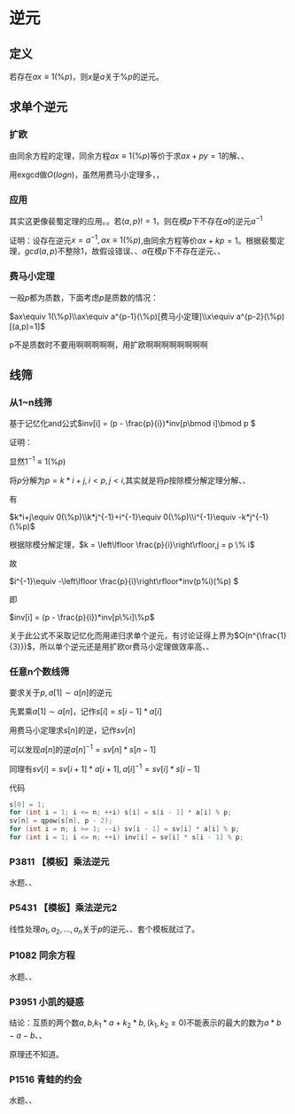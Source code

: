 # 逆元

## 定义

若存在$ax\equiv 1(\%p)$，则$x$是$a$关于$\%p$的逆元。

## 求单个逆元

### 扩欧

由同余方程的定理，同余方程$ax\equiv 1(\%p)$等价于求$ax+py=1$的解、、

用exgcd做$O(logn)$，虽然用费马小定理多，，

### 应用

其实这更像裴蜀定理的应用。。若$(a,p)!=1$，则在模$p$下不存在$a$的逆元$a^{-1}$

证明：设存在逆元$x=a^{-1},ax\equiv 1(\%p)$,由同余方程等价$ax+kp=1$。根据裴蜀定理，$gcd(a,p)$不整除$1$，故假设错误、、$a$在模$p$下不存在逆元、、

### 费马小定理

一般$p$都为质数，下面考虑$p$是质数的情况：

$ax\equiv 1(\%p)\\ax\equiv a^{p-1}(\%p)[费马小定理]\\x\equiv a^{p-2}(\%p)[(a,p)=1]$

p不是质数时不要用啊啊啊啊啊，用扩欧啊啊啊啊啊啊啊啊

## 线筛

### 从1~n线筛

基于记忆化and公式$inv[i] = (p - \frac{p}{i})*inv[p\bmod i]\bmod p $

证明：

显然$1^{-1}\equiv 1(\%p)$

将$p$分解为$p = k*i + j,i<p,j<i$,其实就是将$p$按除模分解定理分解、、

有

$k*i+j\equiv 0(\%p)\\k*j^{-1}+i^{-1}\equiv 0(\%p)\\i^{-1}\equiv -k*j^{-1}(\%p)$

根据除模分解定理，$k = \left\lfloor \frac{p}{i}\right\rfloor,j = p \% i$

故

$i^{-1}\equiv -\left\lfloor \frac{p}{i}\right\rfloor*inv(p\%i)(\%p) $

即

$inv[i] = (p - \frac{p}{i})*inv[p\%i]\%p$



关于此公式不采取记忆化而用递归求单个逆元，有讨论证得上界为$O(n^{\frac{1}{3}})$，所以单个逆元还是用扩欧or费马小定理做效率高、、

### 任意n个数线筛

要求关于$p,a[1]\sim a[n]$的逆元

先累乘$a[1]\sim a[n]$，记作$s[i] = s[i-1] * a[i]$

用费马小定理求$s[n]$的逆，记作$sv[n]$

可以发现$a[n]$的逆$a[n]^{-1} = sv[n] * s[n-1]$

同理有$sv[i] = sv[i+1]*a[i+1],a[i]^{-1}=sv[i]*s[i-1]$

代码

```cpp
s[0] = 1;
for (int i = 1; i <= n; ++i) s[i] = s[i - 1] * a[i] % p;
sv[n] = qpow(s[n], p - 2);
for (int i = n; i >= 1; --i) sv[i - 1] = sv[i] * a[i] % p;
for (int i = 1; i <= n; ++i) inv[i] = sv[i] * s[i - 1] % p;
```

### P3811 【模板】乘法逆元

水题、、

### P5431 【模板】乘法逆元2

线性处理$a_1,a_2,...,a_n$关于$p$的逆元、、套个模板就过了。

### P1082 同余方程

水题、、

### P3951 小凯的疑惑

结论：互质的两个数$a,b$,$k_1*a+k_2*b,(k_1,k_2 \geq 0)$不能表示的最大的数为$a*b-a-b$、、

原理还不知道。

### P1516 青蛙的约会

水题、、

















